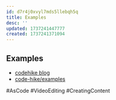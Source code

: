```yaml
---
id: d7r4j0xvyl7mds5llebqh5q
title: Examples
desc: ''
updated: 1737241447777
created: 1737241371094
---
```


## Examples

- [codehike blog](https://codehike.org/blog/remotion)
- [code-hike/examples](https://github.com/code-hike/examples/tree/main/with-remotion)

#AsCode #VideoEditing #CreatingContent

